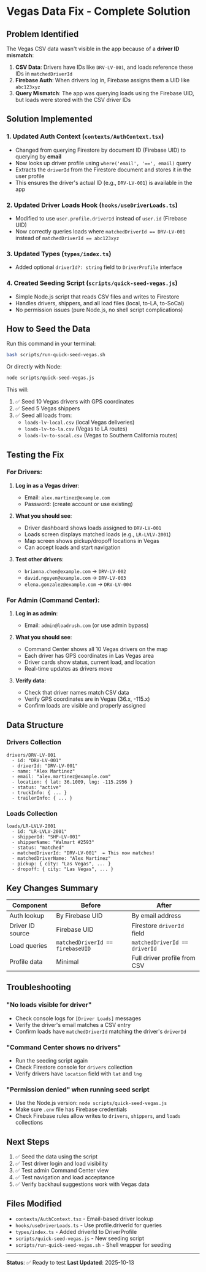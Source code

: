 # Vegas Data Fix - Complete Solution

## Problem Identified

The Vegas CSV data wasn't visible in the app because of a **driver ID mismatch**:

1. **CSV Data**: Drivers have IDs like `DRV-LV-001`, and loads reference these IDs in `matchedDriverId`
2. **Firebase Auth**: When drivers log in, Firebase assigns them a UID like `abc123xyz`
3. **Query Mismatch**: The app was querying loads using the Firebase UID, but loads were stored with the CSV driver IDs

## Solution Implemented

### 1. Updated Auth Context (`contexts/AuthContext.tsx`)
- Changed from querying Firestore by document ID (Firebase UID) to querying by **email**
- Now looks up driver profile using `where('email', '==', email)` query
- Extracts the `driverId` from the Firestore document and stores it in the user profile
- This ensures the driver's actual ID (e.g., `DRV-LV-001`) is available in the app

### 2. Updated Driver Loads Hook (`hooks/useDriverLoads.ts`)
- Modified to use `user.profile.driverId` instead of `user.id` (Firebase UID)
- Now correctly queries loads where `matchedDriverId == DRV-LV-001` instead of `matchedDriverId == abc123xyz`

### 3. Updated Types (`types/index.ts`)
- Added optional `driverId?: string` field to `DriverProfile` interface

### 4. Created Seeding Script (`scripts/quick-seed-vegas.js`)
- Simple Node.js script that reads CSV files and writes to Firestore
- Handles drivers, shippers, and all load files (local, to-LA, to-SoCal)
- No permission issues (pure Node.js, no shell script complications)

## How to Seed the Data

Run this command in your terminal:

```bash
bash scripts/run-quick-seed-vegas.sh
```

Or directly with Node:

```bash
node scripts/quick-seed-vegas.js
```

This will:
1. ✅ Seed 10 Vegas drivers with GPS coordinates
2. ✅ Seed 5 Vegas shippers
3. ✅ Seed all loads from:
   - `loads-lv-local.csv` (local Vegas deliveries)
   - `loads-lv-to-la.csv` (Vegas to LA routes)
   - `loads-lv-to-socal.csv` (Vegas to Southern California routes)

## Testing the Fix

### For Drivers:

1. **Log in as a Vegas driver**:
   - Email: `alex.martinez@example.com`
   - Password: (create account or use existing)

2. **What you should see**:
   - Driver dashboard shows loads assigned to `DRV-LV-001`
   - Loads screen displays matched loads (e.g., `LR-LVLV-2001`)
   - Map screen shows pickup/dropoff locations in Vegas
   - Can accept loads and start navigation

3. **Test other drivers**:
   - `brianna.chen@example.com` → `DRV-LV-002`
   - `david.nguyen@example.com` → `DRV-LV-003`
   - `elena.gonzalez@example.com` → `DRV-LV-004`

### For Admin (Command Center):

1. **Log in as admin**:
   - Email: `admin@loadrush.com` (or use admin bypass)

2. **What you should see**:
   - Command Center shows all 10 Vegas drivers on the map
   - Each driver has GPS coordinates in Las Vegas area
   - Driver cards show status, current load, and location
   - Real-time updates as drivers move

3. **Verify data**:
   - Check that driver names match CSV data
   - Verify GPS coordinates are in Vegas (36.x, -115.x)
   - Confirm loads are visible and properly assigned

## Data Structure

### Drivers Collection
```
drivers/DRV-LV-001
  - id: "DRV-LV-001"
  - driverId: "DRV-LV-001"
  - name: "Alex Martinez"
  - email: "alex.martinez@example.com"
  - location: { lat: 36.1009, lng: -115.2956 }
  - status: "active"
  - truckInfo: { ... }
  - trailerInfo: { ... }
```

### Loads Collection
```
loads/LR-LVLV-2001
  - id: "LR-LVLV-2001"
  - shipperId: "SHP-LV-001"
  - shipperName: "Walmart #2593"
  - status: "matched"
  - matchedDriverId: "DRV-LV-001"  ← This now matches!
  - matchedDriverName: "Alex Martinez"
  - pickup: { city: "Las Vegas", ... }
  - dropoff: { city: "Las Vegas", ... }
```

## Key Changes Summary

| Component | Before | After |
|-----------|--------|-------|
| Auth lookup | By Firebase UID | By email address |
| Driver ID source | Firebase UID | Firestore `driverId` field |
| Load queries | `matchedDriverId == firebaseUID` | `matchedDriverId == driverId` |
| Profile data | Minimal | Full driver profile from CSV |

## Troubleshooting

### "No loads visible for driver"
- Check console logs for `[Driver Loads]` messages
- Verify the driver's email matches a CSV entry
- Confirm loads have `matchedDriverId` matching the driver's `driverId`

### "Command Center shows no drivers"
- Run the seeding script again
- Check Firestore console for `drivers` collection
- Verify drivers have `location` field with `lat` and `lng`

### "Permission denied" when running seed script
- Use the Node.js version: `node scripts/quick-seed-vegas.js`
- Make sure `.env` file has Firebase credentials
- Check Firebase rules allow writes to `drivers`, `shippers`, and `loads` collections

## Next Steps

1. ✅ Seed the data using the script
2. ✅ Test driver login and load visibility
3. ✅ Test admin Command Center view
4. ✅ Test navigation and load acceptance
5. ✅ Verify backhaul suggestions work with Vegas data

## Files Modified

- `contexts/AuthContext.tsx` - Email-based driver lookup
- `hooks/useDriverLoads.ts` - Use profile.driverId for queries
- `types/index.ts` - Added driverId to DriverProfile
- `scripts/quick-seed-vegas.js` - New seeding script
- `scripts/run-quick-seed-vegas.sh` - Shell wrapper for seeding

---

**Status**: ✅ Ready to test
**Last Updated**: 2025-10-13
